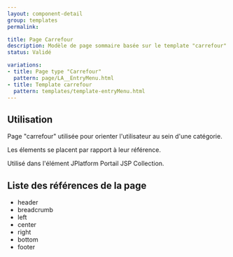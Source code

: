 ```yaml
---
layout: component-detail
group: templates
permalink:

title: Page Carrefour
description: Modèle de page sommaire basée sur le template "carrefour". 
status: Validé

variations:
- title: Page type "Carrefour"
  pattern: page/LA__EntryMenu.html
- title: Template carrefour
  pattern: templates/template-entryMenu.html
---
```

## Utilisation

Page "carrefour" utilisée pour orienter l'utilisateur au sein d'une catégorie.

Les élements se placent par rapport à leur référence.

Utilisé dans l'élément JPlatform Portail JSP Collection.


## Liste des références de la page

* header
* breadcrumb
* left
* center
* right
* bottom
* footer